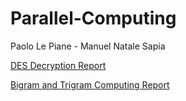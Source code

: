 # Parallel-Computing
Paolo Le Piane  -  Manuel Natale Sapia

<a href="https://github.com/manuelsap96/Parallel-Computing/blob/master/Des/Report/Relazione%20DES%20decryption%20Le%20Piane%20Sapia.pdf">DES Decryption Report</a>

<a href="https://github.com/manuelsap96/Parallel-Computing/blob/master/N-grams/Report/Relazione%20Bigrammi%20Trigrammi%20Le%20Piane%20Sapia.pdf">Bigram and Trigram Computing Report</a>
